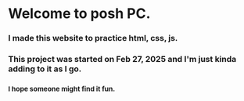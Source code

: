 # Welcome to posh PC.

### I made this website to practice html, css, js.

### This project was started on Feb 27, 2025 and I'm just kinda adding to it as I go.

### <sub>I hope someone might find it fun.</sub>
